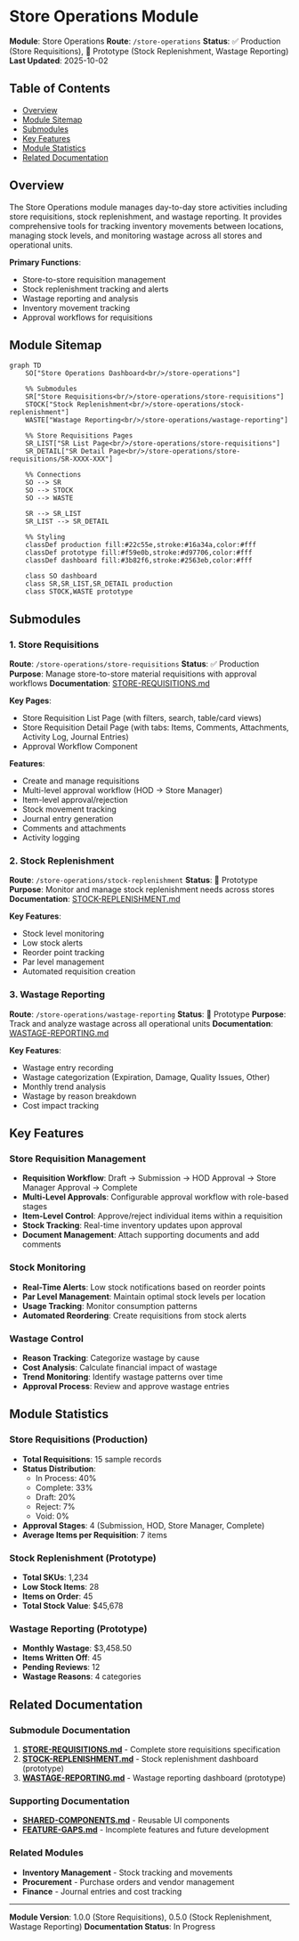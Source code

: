 # Store Operations Module

**Module**: Store Operations
**Route**: `/store-operations`
**Status**: ✅ Production (Store Requisitions), 🚧 Prototype (Stock Replenishment, Wastage Reporting)
**Last Updated**: 2025-10-02

## Table of Contents

- [Overview](#overview)
- [Module Sitemap](#module-sitemap)
- [Submodules](#submodules)
- [Key Features](#key-features)
- [Module Statistics](#module-statistics)
- [Related Documentation](#related-documentation)

## Overview

The Store Operations module manages day-to-day store activities including store requisitions, stock replenishment, and wastage reporting. It provides comprehensive tools for tracking inventory movements between locations, managing stock levels, and monitoring wastage across all stores and operational units.

**Primary Functions**:
- Store-to-store requisition management
- Stock replenishment tracking and alerts
- Wastage reporting and analysis
- Inventory movement tracking
- Approval workflows for requisitions

## Module Sitemap

```mermaid
graph TD
    SO["Store Operations Dashboard<br/>/store-operations"]

    %% Submodules
    SR["Store Requisitions<br/>/store-operations/store-requisitions"]
    STOCK["Stock Replenishment<br/>/store-operations/stock-replenishment"]
    WASTE["Wastage Reporting<br/>/store-operations/wastage-reporting"]

    %% Store Requisitions Pages
    SR_LIST["SR List Page<br/>/store-operations/store-requisitions"]
    SR_DETAIL["SR Detail Page<br/>/store-operations/store-requisitions/SR-XXXX-XXX"]

    %% Connections
    SO --> SR
    SO --> STOCK
    SO --> WASTE

    SR --> SR_LIST
    SR_LIST --> SR_DETAIL

    %% Styling
    classDef production fill:#22c55e,stroke:#16a34a,color:#fff
    classDef prototype fill:#f59e0b,stroke:#d97706,color:#fff
    classDef dashboard fill:#3b82f6,stroke:#2563eb,color:#fff

    class SO dashboard
    class SR,SR_LIST,SR_DETAIL production
    class STOCK,WASTE prototype
```

## Submodules

### 1. Store Requisitions
**Route**: `/store-operations/store-requisitions`
**Status**: ✅ Production
**Purpose**: Manage store-to-store material requisitions with approval workflows
**Documentation**: [STORE-REQUISITIONS.md](STORE-REQUISITIONS.md)

**Key Pages**:
- Store Requisition List Page (with filters, search, table/card views)
- Store Requisition Detail Page (with tabs: Items, Comments, Attachments, Activity Log, Journal Entries)
- Approval Workflow Component

**Features**:
- Create and manage requisitions
- Multi-level approval workflow (HOD → Store Manager)
- Item-level approval/rejection
- Stock movement tracking
- Journal entry generation
- Comments and attachments
- Activity logging

### 2. Stock Replenishment
**Route**: `/store-operations/stock-replenishment`
**Status**: 🚧 Prototype
**Purpose**: Monitor and manage stock replenishment needs across stores
**Documentation**: [STOCK-REPLENISHMENT.md](STOCK-REPLENISHMENT.md)

**Key Features**:
- Stock level monitoring
- Low stock alerts
- Reorder point tracking
- Par level management
- Automated requisition creation

### 3. Wastage Reporting
**Route**: `/store-operations/wastage-reporting`
**Status**: 🚧 Prototype
**Purpose**: Track and analyze wastage across all operational units
**Documentation**: [WASTAGE-REPORTING.md](WASTAGE-REPORTING.md)

**Key Features**:
- Wastage entry recording
- Wastage categorization (Expiration, Damage, Quality Issues, Other)
- Monthly trend analysis
- Wastage by reason breakdown
- Cost impact tracking

## Key Features

### Store Requisition Management
- **Requisition Workflow**: Draft → Submission → HOD Approval → Store Manager Approval → Complete
- **Multi-Level Approvals**: Configurable approval workflow with role-based stages
- **Item-Level Control**: Approve/reject individual items within a requisition
- **Stock Tracking**: Real-time inventory updates upon approval
- **Document Management**: Attach supporting documents and add comments

### Stock Monitoring
- **Real-Time Alerts**: Low stock notifications based on reorder points
- **Par Level Management**: Maintain optimal stock levels per location
- **Usage Tracking**: Monitor consumption patterns
- **Automated Reordering**: Create requisitions from stock alerts

### Wastage Control
- **Reason Tracking**: Categorize wastage by cause
- **Cost Analysis**: Calculate financial impact of wastage
- **Trend Monitoring**: Identify wastage patterns over time
- **Approval Process**: Review and approve wastage entries

## Module Statistics

### Store Requisitions (Production)
- **Total Requisitions**: 15 sample records
- **Status Distribution**:
  - In Process: 40%
  - Complete: 33%
  - Draft: 20%
  - Reject: 7%
  - Void: 0%
- **Approval Stages**: 4 (Submission, HOD, Store Manager, Complete)
- **Average Items per Requisition**: 7 items

### Stock Replenishment (Prototype)
- **Total SKUs**: 1,234
- **Low Stock Items**: 28
- **Items on Order**: 45
- **Total Stock Value**: $45,678

### Wastage Reporting (Prototype)
- **Monthly Wastage**: $3,458.50
- **Items Written Off**: 45
- **Pending Reviews**: 12
- **Wastage Reasons**: 4 categories

## Related Documentation

### Submodule Documentation
1. **[STORE-REQUISITIONS.md](STORE-REQUISITIONS.md)** - Complete store requisitions specification
2. **[STOCK-REPLENISHMENT.md](STOCK-REPLENISHMENT.md)** - Stock replenishment dashboard (prototype)
3. **[WASTAGE-REPORTING.md](WASTAGE-REPORTING.md)** - Wastage reporting dashboard (prototype)

### Supporting Documentation
- **[SHARED-COMPONENTS.md](SHARED-COMPONENTS.md)** - Reusable UI components
- **[FEATURE-GAPS.md](FEATURE-GAPS.md)** - Incomplete features and future development

### Related Modules
- **Inventory Management** - Stock tracking and movements
- **Procurement** - Purchase orders and vendor management
- **Finance** - Journal entries and cost tracking

---

**Module Version**: 1.0.0 (Store Requisitions), 0.5.0 (Stock Replenishment, Wastage Reporting)
**Documentation Status**: In Progress
